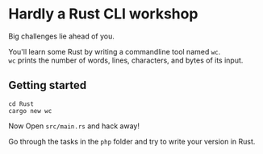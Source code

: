 # Hardly a Rust CLI workshop

Big challenges lie ahead of you.  

You'll learn some Rust by writing a commandline tool named `wc`.  
`wc` prints the number of words, lines, characters, and bytes of its input.

## Getting started

```
cd Rust
cargo new wc
```

Now Open `src/main.rs` and hack away!

Go through the tasks in the `php` folder and try to
write your version in Rust.
